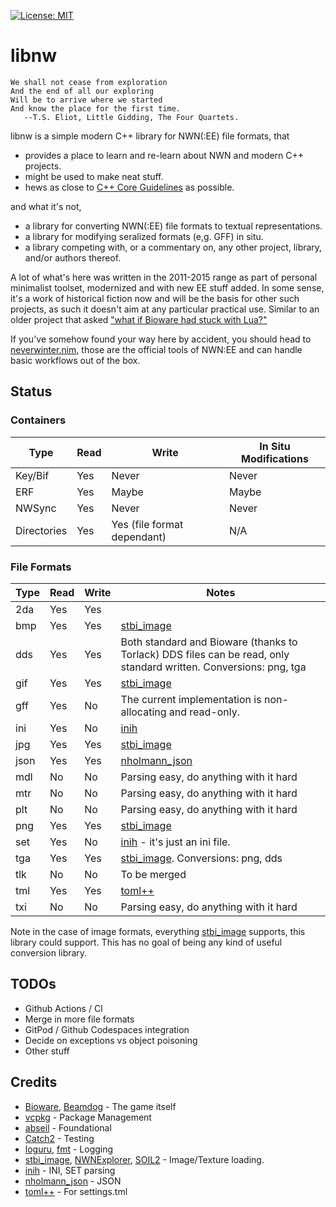 [![License: MIT](https://img.shields.io/badge/License-MIT-yellow.svg)](https://opensource.org/licenses/MIT)

# libnw

```
We shall not cease from exploration
And the end of all our exploring
Will be to arrive where we started
And know the place for the first time.
   --T.S. Eliot, Little Gidding, The Four Quartets.
```

libnw is a simple modern C++ library for NWN(:EE) file formats, that

* provides a place to learn and re-learn about NWN and modern C++ projects.
* might be used to make neat stuff.
* hews as close to [C++ Core Guidelines](https://isocpp.github.io/CppCoreGuidelines/CppCoreGuidelines) as possible.

and what it's not,

* a library for converting NWN(:EE) file formats to textual representations.
* a library for modifying seralized formats (e,g. GFF) in situ.
* a library competing with, or a commentary on, any other project, library, and/or authors thereof.

A lot of what's here was written in the 2011-2015 range as part of personal minimalist toolset, modernized and with new EE stuff added.  In some sense, it's a work of historical fiction now and will be the basis for other such projects, as such it doesn't aim at any particular practical use. Similar to an older project that asked ["what if Bioware had stuck with Lua?"](https://solstice.readthedocs.io/en/latest/)

If you've somehow found your way here by accident, you should head to [neverwinter.nim](https://github.com/niv/neverwinter.nim), those are the official tools of NWN:EE and can handle basic workflows out of the box.

## Status

### Containers

| Type    |  Read      | Write  | In Situ Modifications
| ------- | ---------- | ------ | ----------------------|
| Key/Bif | Yes | Never | Never |
| ERF | Yes | Maybe | Maybe |
| NWSync | Yes | Never | Never |
| Directories | Yes | Yes (file format dependant) | N/A |

### File Formats

| Type    |  Read      | Write  | Notes
| ------- | ---------- | ------ | --------------------------------------------------------
|   2da   |    Yes     |   Yes  |
|   bmp   |    Yes     |   Yes  | [stbi_image](https://github.com/nothings/stb)
|   dds   |    Yes     |   Yes  | Both standard and Bioware (thanks to Torlack) DDS files can be read, only standard written. Conversions: png, tga
|   gif   |    Yes     |   Yes  | [stbi_image](https://github.com/nothings/stb)
|   gff   |    Yes     |   No   | The current implementation is non-allocating and read-only.
|   ini   |    Yes     |   No   | [inih](https://github.com/benhoyt/inih)
|   jpg   |    Yes     |   Yes  | [stbi_image](https://github.com/nothings/stb)
|   json  |    Yes     |   Yes  | [nholmann_json](https://github.com/nlohmann/json)
|   mdl   |    No      |   No   | Parsing easy, do anything with it hard
|   mtr   |    No      |   No   | Parsing easy, do anything with it hard
|   plt   |    No      |   No   | Parsing easy, do anything with it hard
|   png   |    Yes     |   Yes  | [stbi_image](https://github.com/nothings/stb)
|   set   |    Yes     |   No   | [inih](https://github.com/benhoyt/inih) - it's just an ini file.
|   tga   |    Yes     |   Yes  | [stbi_image](https://github.com/nothings/stb). Conversions: png, dds
|   tlk   |    No      |   No   | To be merged
|   tml   |    Yes     |   Yes  | [toml++](https://github.com/marzer/tomlplusplus/)
|   txi   |    No      |   No   | Parsing easy, do anything with it hard

Note in the case of image formats, everything [stbi_image](https://github.com/nothings/stb) supports, this library could support.  This has no goal of being any kind of useful conversion library.

## TODOs

* Github Actions / CI
* Merge in more file formats
* GitPod / Github Codespaces integration
* Decide on exceptions vs object poisoning
* Other stuff

## Credits

- [Bioware](https://bioware.com), [Beamdog](https://beamdog.com) - The game itself
- [vcpkg](https://github.com/microsoft/vcpkg) - Package Management
- [abseil](https://abseil.io/) - Foundational
- [Catch2](https://github.com/catchorg/Catch2) - Testing
- [loguru](https://github.com/emilk/loguru), [fmt](https://github.com/fmtlib/fmt) - Logging
- [stbi_image](https://github.com/nothings/stb), [NWNExplorer](https://github.com/virusman/nwnexplorer), [SOIL2](https://github.com/SpartanJ/SOIL2/) - Image/Texture loading.
- [inih](https://github.com/benhoyt/inih) - INI, SET parsing
- [nholmann_json](https://github.com/nlohmann/json) - JSON
- [toml++](https://github.com/marzer/tomlplusplus/) - For settings.tml
